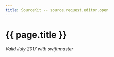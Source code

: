 ```yaml
---
title: SourceKit -- source.request.editor.open
---
```

# {{ page.title }}

*Valid July 2017 with swift:master*
